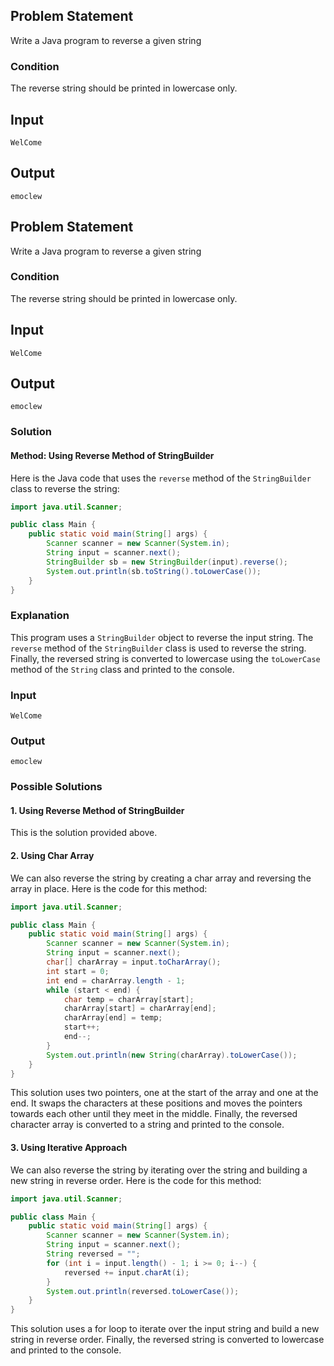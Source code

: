 ## Problem Statement

Write a Java program to reverse a given string

### Condition

The reverse string should be printed in lowercase only.

## Input

    WelCome

## Output

    emoclew


## Problem Statement
Write a Java program to reverse a given string

### Condition
The reverse string should be printed in lowercase only.

## Input

    WelCome

## Output

    emoclew

### Solution
#### Method: Using Reverse Method of StringBuilder

Here is the Java code that uses the `reverse` method of the `StringBuilder` class to reverse the string:

```java
import java.util.Scanner;

public class Main {
    public static void main(String[] args) {
        Scanner scanner = new Scanner(System.in);
        String input = scanner.next();
        StringBuilder sb = new StringBuilder(input).reverse();
        System.out.println(sb.toString().toLowerCase());
    }
}
```

### Explanation

This program uses a `StringBuilder` object to reverse the input string. The `reverse` method of the `StringBuilder` class is used to reverse the string. Finally, the reversed string is converted to lowercase using the `toLowerCase` method of the `String` class and printed to the console.

### Input

    WelCome

### Output

    emoclew

### Possible Solutions

#### 1. Using Reverse Method of StringBuilder

This is the solution provided above.

#### 2. Using Char Array

We can also reverse the string by creating a char array and reversing the array in place. Here is the code for this method:

```java
import java.util.Scanner;

public class Main {
    public static void main(String[] args) {
        Scanner scanner = new Scanner(System.in);
        String input = scanner.next();
        char[] charArray = input.toCharArray();
        int start = 0;
        int end = charArray.length - 1;
        while (start < end) {
            char temp = charArray[start];
            charArray[start] = charArray[end];
            charArray[end] = temp;
            start++;
            end--;
        }
        System.out.println(new String(charArray).toLowerCase());
    }
}
```

This solution uses two pointers, one at the start of the array and one at the end. It swaps the characters at these positions and moves the pointers towards each other until they meet in the middle. Finally, the reversed character array is converted to a string and printed to the console.

#### 3. Using Iterative Approach

We can also reverse the string by iterating over the string and building a new string in reverse order. Here is the code for this method:

```java
import java.util.Scanner;

public class Main {
    public static void main(String[] args) {
        Scanner scanner = new Scanner(System.in);
        String input = scanner.next();
        String reversed = "";
        for (int i = input.length() - 1; i >= 0; i--) {
            reversed += input.charAt(i);
        }
        System.out.println(reversed.toLowerCase());
    }
}
```

This solution uses a for loop to iterate over the input string and build a new string in reverse order. Finally, the reversed string is converted to lowercase and printed to the console.